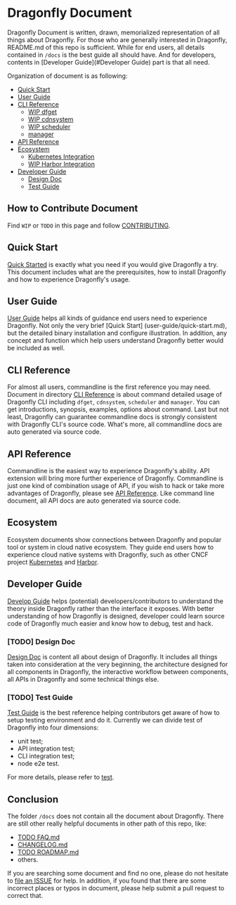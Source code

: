 # Dragonfly Document

Dragonfly Document is written, drawn, memorialized representation of all things about Dragonfly. For those who are generally interested in Dragonfly, README.md of this repo is sufficient. While for end users, all details contained in `/docs` is the best guide all should have. And for developers, contents in [Developer Guide](#Developer Guide) part is that all need.

Organization of document is as following:

* [Quick Start](#Quick-Start)
* [User Guide](#User-Guide)
* [CLI Reference](#CLI-Reference)
    * [WIP dfget](cli-reference/dfget.md)
    * [WIP cdnsystem](cli-reference/cdn.md)
    * [WIP scheduler](cli-reference/scheduler.md)
    * [manager](cli-reference/manager.md)
* [API Reference](#API-Reference)
* [Ecosystem](#Ecosystem)
    * [Kubernetes Integration](ecosystem/Kubernetes-with-Dragonfly.md)
    * [WIP Harbor Integration](ecosystem/Harbor-with-Dragonfly.md)
* [Developer Guide](#Developer-Guide)
    * [Design Doc](#Design-Doc)
    * [Test Guide](#Test-Guide)

## How to Contribute Document

Find `WIP` or `TODO` in this page and follow [CONTRIBUTING](../../CONTRIBUTING.md).

## Quick Start

[Quick Started](user-guide/quick-start.md) is exactly what you need if you would give Dragonfly a try. This document includes what are the 
prerequisites, 
how to install Dragonfly and how to experience Dragonfly's usage.

## User Guide

[User Guide](user-guide/README.md) helps all kinds of guidance end users need to experience Dragonfly. Not only the very brief [Quick Start]
(user-guide/quick-start.md), but the detailed binary installation and configure illustration. In addition, any concept and function which help users 
understand Dragonfly better would be included as well.

## CLI Reference

For almost all users, commandline is the first reference you may need. Document in directory [CLI Reference](cli-reference) is about command detailed usage of Dragonfly CLI including `dfget`, `cdnsystem`, `scheduler` and `manager`. You can get introductions, synopsis, examples, options about command. Last but not least, Dragonfly can guarantee commandline docs is strongly consistent with Dragonfly CLI's source code. What's more, all commandline docs are auto generated via source code.

## API Reference

Commandline is the easiest way to experience Dragonfly's ability. API extension will bring more further experience of Dragonfly. Commandline is just one kind of combination usage of API, if you wish to hack or take more advantages of Dragonfly, please see [API Reference](./api-reference). Like command line document, all API docs are auto generated via source code.

## Ecosystem

Ecosystem documents show connections between Dragonfly and popular tool or system in cloud native ecosystem. They guide end users how to experience cloud 
native systems with Dragonfly, such as other CNCF project [Kubernetes](ecosystem/Kubernetes-with-Dragonfly.md) and [Harbor](ecosystem/Harbor-with-Dragonfly.md).

## Developer Guide

[Develop Guide](development/local.md) helps (potential) developers/contributors to understand the theory inside Dragonfly rather than the interface it exposes. With 
better understanding of how Dragonfly is designed, developer could learn source code of Dragonfly much easier and know how to debug, test and hack.

### [TODO] Design Doc

[Design Doc](./design/design.md) is content all about design of Dragonfly. It includes all things taken into consideration at the very beginning, the architecture designed for all components in Dragonfly, the interactive workflow between components, all APIs in Dragonfly and some technical things else.

### [TODO] Test Guide

[Test Guide](./test-guide/test-guide.md) is the best reference helping contributors get aware of how to setup testing environment and do it. Currently we can divide test of Dragonfly into four dimensions:

* unit test;
* API integration test;
* CLI integration test;
* node e2e test.

For more details, please refer to [test](./test-guide).

## Conclusion

The folder `/docs` does not contain all the document about Dragonfly. There are still other really helpful documents in other path of this repo, like:

* [TODO FAQ.md](./FAQ.md)
* [CHANGELOG.md](../../CHANGELOG.md)
* [TODO ROADMAP.md](./ROADMAP.md)
* others.

If you are searching some document and find no one, please do not hesitate to [file an ISSUE](https://github.com/dragonflyoss/Dragonfly2/issues/new/choose) for help. In addition, if you found that there are some incorrect places or typos in document, please help submit a pull request to correct that.


